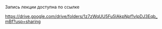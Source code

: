 Запись лекции доступна по ссылке

https://drive.google.com/drive/folders/1z7zWqUU5Fu5IAkpNpf1vlpDJ3Eqb_mBf?usp=sharing